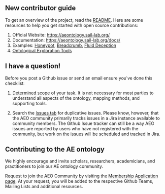 ## New contributor guide

To get an overview of the project, read the [README](https://github.com/UNHSAILLab/Adversary-Engagement-Ontology/blob/main/README.md). Here are some resources to help you get started with open source contributions:
1. Official Website:  https://aeontology.sail-lab.org/
2. Documentation: https://aeontology.sail-lab.org/docs/
3. Examples: [Honeypot](https://github.com/UNHSAILLab/Adversary-Engagement-Ontology/tree/main/examples/Honeypot), [Breadcrumb](https://github.com/UNHSAILLab/Adversary-Engagement-Ontology/tree/main/examples/Breadcrumb), [Fluid Deception](https://github.com/UNHSAILLab/Adversary-Engagement-Ontology/tree/main/examples/Fluid%20Deception) 
4. [Ontological Exploration Tools](https://aeontology.sail-lab.org/start.php#tools) 

## I have a question!

Before you post a Github issue or send an email ensure you've done this checklist:

1. [Determined scope](https://aeontology.sail-lab.org/start.php#scope) of your task. It is not necessary for most parties to understand all aspects of the ontology, mapping methods, and supporting tools.

2. Search the [Issues tab](https://github.com/UNHSAILLab/Adversary-Engagement-Ontology/issues) for duplicative issues.  Please know, however, that the AEO community primarily tracks issues in a Jira instance available to community members.  The Github Issue tracker can still be a way AEO issues are reported by users who have not registered with the community, but work on the issues will be scheduled and tracked in Jira.



## Contributing to the AE ontology

We highly encourage and invite scholars, researchers, academicians, and practitioners to join our AE ontology community.

Request to join the AEO Community by visiting the [Membership Application page](https://aeontology.sail-lab.org/contact.php). At your request, you will be added to the respective Github Teams, Mailing Lists and additional resources.

